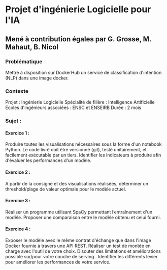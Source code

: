 # Projet d'ingénierie Logicielle pour l'IA
## Mené à contribution égales par G. Grosse, M. Mahaut, B. Nicol

### Problématique
Mettre à disposition sur DockerHub un service de classification d'intention (NLP) dans une image docker.

### Contexte
Projet : Ingénierie Logicielle
Spécialité de filière : Intelligence Artificielle
Ecoles d'ingénieurs associées : ENSC et ENSEIRB
Durée : 2 mois

### Sujet :
#### Exercice 1 :
Produire toutes les visualisations nécessaires sous la forme d'un notebook Python. Le code livré doit être versionné (git), testé unitairement, et facilement exécutable par un tiers.
Identifier les indicateurs à produire afin d'évaluer les performances d'un modèle.

#### Exercice 2 :
A partir de la consigne et des visualisations réalisées, déterminer un threshold/plage de valeur optimale pour le modèle actuel.

#### Exercice 3 :
Réaliser un programme utilisant SpaCy permettant l’entraînement d'un modèle.
Proposer une comparaison entre le modèle obtenu et celui fourni.

#### Exercice 4 :
Exposer le modèle avec le même contrat d'échange que dans l'image Docker fournie à travers une API REST.
Réaliser un test de montée en charge avec l'outil de votre choix. Discuter des limitations et améliorations possible sur/pour votre couche de serving .
Identifier les différents levier pour améliorer les performances de votre service.
